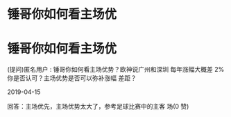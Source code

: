 # 锤哥你如何看主场优

# 锤哥你如何看主场优

(提问)匿名用户 : 锤哥你如何看主场优势？欧神说广州和深圳 每年涨幅大概差 2%你是否认可？主场优势是否可以弥补涨幅 差距？

2019-04-15

回答：主场优先，主场优势太大了，参考足球比赛中的主客 场(0 赞)